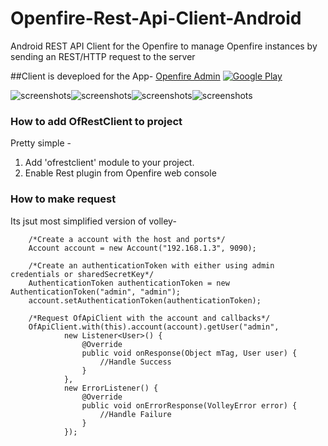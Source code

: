 # Openfire-Rest-Api-Client-Android
Android REST API Client for the Openfire to manage Openfire instances by sending an REST/HTTP request to the server

##Client is deveploed for the App- [Openfire Admin](https://play.google.com/store/apps/details?id=com.sked.ofadmin)
[![Google Play](http://developer.android.com/images/brand/en_generic_rgb_wo_60.png)](https://play.google.com/store/apps/details?id=com.sked.ofadmin)

![screenshots](http://lh3.googleusercontent.com/Jhq76egYE6jDs8InQRY2xz_Y2PEJ04lhiy1DKdH1ktgcJFVt-ZdtI-37t3F3Y3N0yOw=h310-rw)![screenshots](http://lh3.googleusercontent.com/PO59cEezJVqPQdCEVq4_qDDF1Le7uLJjJ6Ht0UCAUfZhEOUXTlK6K1cAglnzvqAuXas=h310-rw)![screenshots](http://lh3.googleusercontent.com/5QXbXZoNUzCgPCrdebTwdoQ8uf1PV6UgFB3Z1xe35C1GnXU-RYryT-xzn-yzJ49fHQ=h310-rw)![screenshots](http://lh3.googleusercontent.com/w6cSh1dPMtg_-sQ2o3M7cJQdkGvFkC6qZXNV-YmX4t7e_Y1xmRcA2DbmFPloS6lRe2k=h310-rw)

### How to add OfRestClient to project
Pretty simple - 

  1. Add 'ofrestclient' module to your project.
  2. Enable Rest plugin from Openfire web console

### How to make request 
Its jsut most simplified version of volley-

        /*Create a account with the host and ports*/
        Account account = new Account("192.168.1.3", 9090);
        
        /*Create an authenticationToken with either using admin credentials or sharedSecretKey*/
        AuthenticationToken authenticationToken = new AuthenticationToken("admin", "admin");
        account.setAuthenticationToken(authenticationToken);
        
        /*Request OfApiClient with the account and callbacks*/
        OfApiClient.with(this).account(account).getUser("admin",
                new Listener<User>() {
                    @Override
                    public void onResponse(Object mTag, User user) {
                        //Handle Success
                    }
                },
                new ErrorListener() {
                    @Override
                    public void onErrorResponse(VolleyError error) {
                        //Handle Failure
                    }
                });
  
  
